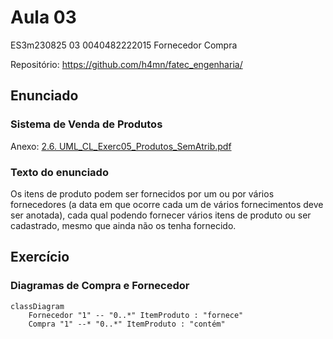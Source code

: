 # Aula 03

 ES3m230825 03 0040482222015 Fornecedor Compra

 Repositório: https://github.com/h4mn/fatec_engenharia/

## Enunciado

### Sistema de Venda de Produtos

Anexo: [2.6. UML_CL_Exerc05_Produtos_SemAtrib.pdf](../materiais/2.6.UML_CL_Exerc05_Produtos_SemAtrib.pdf)

### Texto do enunciado

Os itens de produto podem ser fornecidos por um ou por vários fornecedores (a data em que ocorre cada um de vários fornecimentos deve ser anotada), cada qual podendo fornecer vários itens de produto ou ser cadastrado, mesmo que ainda não os tenha fornecido. 

## Exercício

### Diagramas de Compra e Fornecedor

```mermaid
classDiagram
    Fornecedor "1" -- "0..*" ItemProduto : "fornece"
    Compra "1" --* "0..*" ItemProduto : "contém"
```
